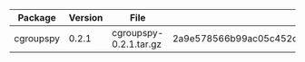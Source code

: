 | Package   | Version | File                   | SHA256                                                           |
|-----------|---------|------------------------|------------------------------------------------------------------|
| cgroupspy | 0.2.1   | cgroupspy-0.2.1.tar.gz | 2a9e578566b99ac05c452d23044ea3061c9f9445752360c2ce4e9f2439fa1577 |
